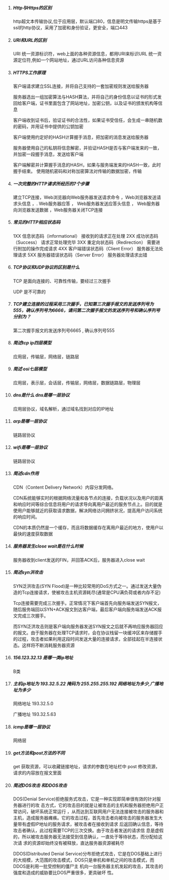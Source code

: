 1. ##### Http与Https的区别

     http超文本传输协议,位于应用层，默认端口80，信息是明文传输https是基于ssl的http协议，采用了加密和身份验证，更安全，端口443

2. ##### URI和URL的区别

     URI 统一资源标识符，web上面的各种资源信息，都用URI来标识URL 统一资源定位符,例如一个网站地址，通过URL访问各种信息资源

3. ##### HTTPS工作原理

   客户端请求建立SSL连接，并将自己支持的一套加密规则发送给服务器



   服务器选出一组加密算法与HASH算法，并将自己的身份信息以证书的形式发回给客户端，证书里面包含了网站地址，加密公钥，以及证书的颁发机构等信息

   客户端收到证书后，验证证书的合法性，如果证书受信任，会生成一串随机数的密码，并用证书中提供的公钥加密

   客户端使用约定好的HASH计算握手消息，把加密的消息发送给服务器

   服务器使用自己的私钥将信息解密，并验证HASH是否与客户端发来的一致，并加密一段握手消息，发送给客户端

   客户端解密并计算握手消息的HASH，如果与服务端发来的HASH一致，此时握手结束。 使用随机密码和对称加密算法对传输的数据加密，传输


4. ##### 一次完整的HTTP请求所经历的7个步骤

   建立TCP连接，Web浏览器向Web服务器发送请求命令 ，Web浏览器发送请求头信息 ，. Web服务器应答 ， Web服务器发送应答头信息 ，
   Web服务器向浏览器发送数据 ，Web服务器关闭TCP连接

5. ##### 常见的HTTP相应状态码

     1XX	信息状态码（informational）	接收到的请求正在处理
       2XX	成功状态码（Success）	请求正常处理完毕
       3XX	重定向状态码（Redirection）	需要进行附加的操作完成请求
       4XX	客户端错误状态码（Client Error）	服务器无法处理请求
       5XX	服务器错误状态码（Server Error）	服务器处理请求出错

6. ##### TCP协议和UDP协议的区别是什么

     TCP 是面向连接的、可靠性传输，要经过三次握手

     UDP 是不可靠的

7. ##### TCP建立连接的过程采用三次握手，已知第三次握手报文的发送序列号为555，确认序列号为6666，请问第二次握手报文的发送序列号和确认序列号分别为？

     第二次握手报文的发送序列号6665 , 确认序列号555

8. ##### 简述tcp ip四层模型

   应用层，传输层，网络层，链路层

9. ##### 简述 osi七层模型

     应用层，表示层，会话层，传输层，网络层，数据链路层，物理层

10. ##### dns是什么 dns是哪一层协议

     应用层协议，域名解析，通过域名找到对应的IP地址

11. ##### arp是哪一层协议

      链路层协议

12. ##### wifi是哪一层协议

      链路层协议

13. ##### 简述cdn作用

      CDN（Content Delivery Network）内容分发网络。

      CDN系统能够实时的根据网络流量和各节点的连接，负载状况以及用户的距离和响应时间等综合信息将用户的请求导向离用户最近的服务节点上。目的就是使用户能够就近的获取请求数据，解决网络访问拥挤状况，提高用户访问系统的响应时间。

      CDN的本质仍然是一个缓存，而且将数据缓存在离用户最近的地方，使用户以最快的速度获取数据

14. ##### 服务器发生close wait是在什么时候

      服务器收到client发送的FIN，并回答ACK后，服务器进入close wait

15. ##### 简述syn洪攻击

      SYN泛洪攻击(SYN Flood)是一种比较常用的DoS方式之一。通过发送大量伪造的Tcp连接请求，使被攻击主机资源耗尽(通常是CPU满负荷或者内存不足)

      Tcp连接需要完成三次握手。正常情况下客户端首先向服务端发送SYN报文，随后服务端回以SYN+ACK报文到达客户端，最后客户端向服务端发送ACK报文完成三次握手。

      而SYN泛洪攻击则是客户端向服务器发送SYN报文之后就不再响应服务器回应的报文。由于服务器在处理TCP请求时，会在协议栈留一块缓冲区来存储握手的过程，攻击者如果利用这段时间发送大量的连接请求，全部挂起在半连接状态。这样将不断消耗服务器资源

16. ##### 156.123.32.13 是哪一类ip地址

      B类


17. ##### 主机ip地址为 193.32.5.22 掩码为 255.255.255.192 网络地址为多少,广播地址为多少

    网络地址 193.32.5.0

    广播地址 193.32.5.63



18. ##### icmp是哪一层协议

    网络层

19. ##### get方法和post方法的不同

    get 获取资源，可以收藏链接地址，请求的参数在地址栏中
    post 修改资源，请求的内容放在报文里面

20. ##### 简述DOS攻击 和DDOS攻击

    DOS(Denial Service)拒绝服务式攻击，它是一种实现即简单很有效的针对服务器进行的攻 击方式，它的攻击目的就是让被攻击的主机和服务器拒绝用户正常访问，破坏系统正常运行 ，从而达到互联网用户无法连接被攻击的服务器和主机，造成服务器瘫痪。它的攻击过程，首先攻击者向被攻击的服务器发生大量带有虚假IP地址的服务请求，被攻击者在接收到请求 后返回确认信息，等待攻击者确认，此过程需要TCP的三次交换。由于攻击者发送的请求信 息是虚假的，所以被攻击服务器无法接受到信息确认，一直处于等待状态，而分配给这次请 求的资源却始终没有被释放，直达服务器资源被耗尽


    DDOS(Distributed Denial Service)分布拒绝式攻击，它是在DOS基础上进行的大规模，大范围的攻击模式，DOS只是单机和单机之间的攻击模式，而DDOS是利用一批受控制的僵尸主 机向一台服务器主机发起的攻击，其攻击的强度和造成的威胁要比DOS严重很多，更具破坏 性。